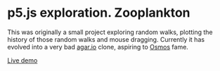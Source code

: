 # p5.js exploration. Zooplankton

This was originally a small project exploring random walks, plotting the history of those random walks and mouse dragging. Currently it has evolved into a very bad [agar.io](https://agar.io/) clone, aspiring to [Osmos](https://www.osmos-game.com/) fame.

[Live demo](https://stalegjelsten.github.io/p5js-zooplankton/)